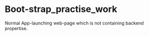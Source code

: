 # Boot-strap_practise_work
Normal App-launching web-page which is not containing backend propertise.
